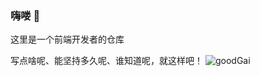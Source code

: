 ### 嗨喽 👾 

这里是一个前端开发者的仓库

写点啥呢、能坚持多久呢、谁知道呢，就这样吧！
![goodGai](https://visitor-badge.glitch.me/badge?page_id=page.id&left_color=green&right_color=red)
